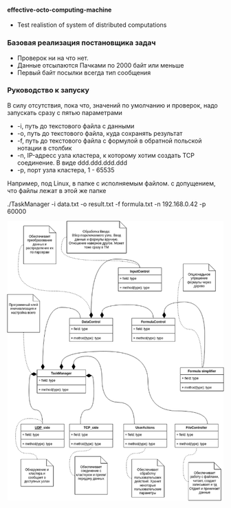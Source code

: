 #### effective-octo-computing-machine
 - Test realistion of system of distributed computations

### Базовая реализация постановщика задач
 - Проверок ни на что нет.
 - Данные отсылаются Пачками по 2000 байт или меньше
 - Первый байт посылки всегда тип сообщения

### Руководство к запуску
В силу отсутствия, пока что, значений по умолчанию и проверок, надо запускать сразу с пятью параметрами
 - -i, путь до текстового файла с данными
 - -o, путь до текстового файла, куда сохранять результат
 - -f, путь до текстового файла с формулой в обратной польской нотации в столбик
 - -n, IP-адресс узла кластера, к которому хотим создать TCP соединение. В виде ddd.ddd.ddd.ddd
 - -p, порт узла кластера, 1 - 65535

 Например, под Linux, в папке с исполняемым файлом. с допущением, что файлы лежат в этой же папке 
 
 ./TaskManager -i data.txt -o result.txt -f formula.txt -n 192.168.0.42 -p 60000

![drawio](https://github.com/TrueCraftWorld/effective-octo-computing-machine/blob/fe7e846d31f19df33a33784bec9b9953524ea230/images/TaskManagerTopLevelConnection.drawio.png)
